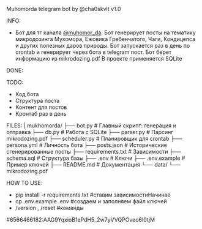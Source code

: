 Muhomorda telegram bot by @cha0skvlt
v1.0

INFO:
 - Бот для тг канала [@muhomor_da](https://t.me/muhomor_da). Бот генерирует посты на тематику микродозинга Мухомора, Ежовика Гребенчатого, Чаги, Кондицепса и других полезных даров природы. Бот запускается раз в день по crontab и генерирует через бота в telegram пост. Бот берет информацию из mikrodozing.pdf
 В проекте применяется SQLite

DONE:

TODO:
- Код бота
- Структура поста
- Контент для постов
- Кронтаб раз в день 

FILES: |
  mukhomorda/
    ├── bot.py             # Главный скрипт: генерация и отправка
    ├── db.py              # Работа с SQLite
    ├── parser.py          # Парсинг mikrodozing.pdf
    ├── scheduler.py       # Планировщик для crontab
    ├── persona.yml        # Личность бота
    ├── posts.json         # Исторические сгенерированные посты
    ├── requirements.txt   # Зависимости
    ├── schema.sql         # Структура базы
    ├── .env               # Ключи
    ├── .env.example       # Пример ключей
    ├── README.md          # Документация
    └── data/
    └── mikrodozing.pdf

HOW TO USE:
  - pip install -r requirements.txt  #ставим зависимостиНачинае
  - cp .env.example .env             #создаем и заполняем файл ключей
  - /version , /reset                #команды


#6566466182:AAG9YqxioB1ePdH5_2w7yVVQPOveo6I0tjM